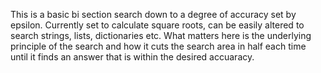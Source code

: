 This is a basic bi section search down to a degree of accuracy set by epsilon.
Currently set to calculate square roots, can be easily altered to search strings, lists, dictionaries etc. What matters here is the underlying principle of the search and how it cuts the search area in half each time until it finds an answer that is within the desired accuaracy.
